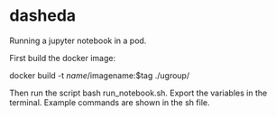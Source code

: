 # dasheda

Running a jupyter notebook in a pod. 

First build the docker image: 

docker build -t $name/$imagename:$tag ./ugroup/

Then run the script bash run_notebook.sh. Export the variables in the terminal. Example commands are shown in the sh file.
